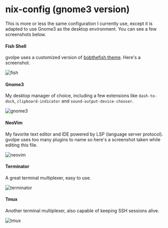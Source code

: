 nix-config (gnome3 version)
===========================

This is more or less the same configuration I currently use, except it is adapted to use Gnome3 as the desktop environment. You can see a few screenshots below.

#### Fish Shell

gvolpe uses a customized version of [bobthefish theme](https://github.com/oh-my-fish/theme-bobthefish). Here's a screenshot.

![fish](imgs/fish.png)

#### Gnome3

My desktop manager of choice, including a few extensions like `dash-to-dock`, `clipboard-indicator` and `sound-output-device-chooser`.

![gnome3](imgs/gnome3.png)

#### NeoVim

My favorite text editor and IDE powered by LSP (language server protocol). gvolpe uses too many plugins to name so here's a screenshot taken while editing this file.

![neovim](imgs/neovim.png)

#### Terminator

A great terminal multiplexer, easy to use.

![terminator](imgs/terminator.png)

#### Tmux

Another terminal multiplexer, also capable of keeping SSH sessions alive.

![tmux](imgs/tmux.png)
